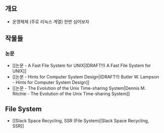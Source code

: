 ## 개요

- 운영체제 (주로 리눅스 계열) 한번 심어보자

## 작물들

### 논문

- [[논문 - A Fast File System for UNIX|(DRAFT!!) A Fast File System for UNIX]]
- [[논문 - Hints for Computer System Design|(DRAFT!!) Butler W. Lampson - Hints for Computer System Design]]
- [[논문 - The Evolution of the Unix Time-sharing System|Dennis M. Ritchie - The Evolution of the Unix Time-sharing System]]

## File System

- [[Slack Space Recycling, SSR (File System)|Slack Space Recycling, SSR]]